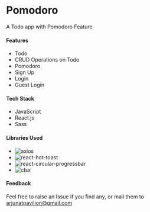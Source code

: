 # Pomodoro

A Todo app with Pomodoro Feature

#### Features

- Todo 
- CRUD Operations on Todo
- Pomodoro
- Sign Up
- Login
- Guest Login 

#### Tech Stack

- JavaScript
- React.js
- Sass

#### Libraries Used

- ![axios](https://www.npmjs.com/package/axios)
- ![react-hot-toast](https://www.npmjs.com/package/react-hot-toast)
- ![react-circular-progressbar](https://www.npmjs.com/package/react-circular-progressbar)
- ![clsx](https://www.npmjs.com/package/clsx)

#### Feedback
Feel free to raise an Issue if you find any, or  mail them to [arjunatpavilion@gmail.com](mailto:arjunatpavilion@gmail.com)
